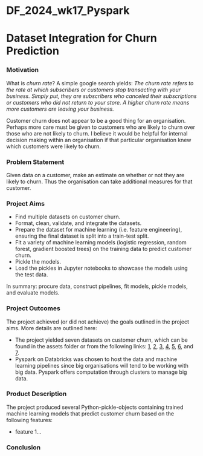 # DF_2024_wk17_Pyspark
# Dataset Integration for Churn Prediction

### Motivation

What is *churn rate*? A simple google search yields: *The churn rate refers to the rate at which subscribers or customers stop transacting with your business. Simply put, they are subscribers who canceled their subscriptions or customers who did not return to your store. A higher churn rate means more customers are leaving your business.*

Customer churn does not appear to be a good thing for an organisation. Perhaps more care must be given to customers who are likely to churn over those who are not likely to churn. I believe it would be helpful for internal decision making within an organisation if that particular organisation knew which customers were likely to churn.

### Problem Statement

Given data on a customer, make an estimate on whether or not they are likely to churn. Thus the organisation can take additional measures for that customer.

### Project Aims

- Find multiple datasets on customer churn.
- Format, clean, validate, and integrate the datasets.
- Prepare the dataset for machine learning (i.e. feature engineering), ensuring the final dataset is split into a train-test split.
- Fit a variety of machine learning models (logistic regression, random forest, gradient boosted trees) on the training data to predict customer churn.
- Pickle the models.
- Load the pickles in Jupyter notebooks to showcase the models using the test data.

In summary: procure data, construct pipelines, fit models, pickle models, and evaluate models.

### Project Outcomes

The project achieved (or did not achieve) the goals outlined in the project aims. More details are outlined here:

- The project yielded seven datasets on customer churn, which can be found in the assets folder or from the following links: [1](<https://www.kaggle.com/datasets/rangalamahesh/bank-churn>), [2](<https://www.kaggle.com/datasets/radheshyamkollipara/bank-customer-churn>), [3](<https://www.kaggle.com/datasets/gauravtopre/bank-customer-churn-dataset>), [4](<https://www.kaggle.com/datasets/santoshd3/bank-customers>), [5](<https://www.kaggle.com/datasets/shantanudhakadd/bank-customer-churn-prediction>), [6](<https://www.kaggle.com/datasets/shubhammeshram579/bank-customer-churn-prediction>), and [7](<https://www.kaggle.com/datasets/mathchi/churn-for-bank-customers>).
- Pyspark on Databricks was chosen to host the data and machine learning pipelines since big organisations will tend to be working with big data. Pyspark offers computation through clusters to manage big data.

### Product Description

The project produced several Python-pickle-objects containing trained machine learning models that predict customer churn based on the following features:

- feature 1...

### Conclusion



